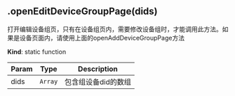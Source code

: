 <a name="module_miot/host/ui.openEditDeviceGroupPage"></a>

## .openEditDeviceGroupPage(dids)
打开编辑设备组页，只有在设备组页内，需要修改设备组时，才能调用此方法。如果是设备页面内，请使用上面的openAddDeviceGroupPage方法

**Kind**: static function  

| Param | Type | Description |
| --- | --- | --- |
| dids | <code>Array</code> | 包含组设备did的数组 |

